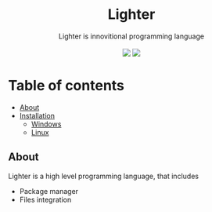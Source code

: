 <div align="center">
    <h1>Lighter</h1>
    Lighter is innovitional programming language
    <br><br>
    <img src="https://img.shields.io/github/contributors/ScriptChip/Lighter?style=for-the-badge" />
    <img src="https://img.shields.io/badge/Authors-ScriptChip-orange?style=for-the-badge" />
</div>

# Table of contents
- [About](#about)
- [Installation](#installation)
  - [Windows](#installation-windows)
  - [Linux](#installation-linux)

## About

Lighter is a high level programming language, that includes
- Package manager
- Files integration
